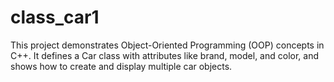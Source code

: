 # class_car1
This project demonstrates Object-Oriented Programming (OOP) concepts in C++. It defines a Car class with attributes like brand, model, and color, and shows how to create and display multiple car objects.
